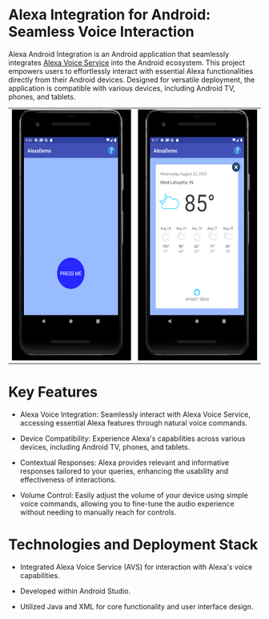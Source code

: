 # Alexa Integration for Android: Seamless Voice Interaction

Alexa Android Integration is an Android application that seamlessly integrates [Alexa Voice Service](https://developer.amazon.com/en-US/docs/alexa/alexa-voice-service/get-started-with-alexa-voice-service.html) into the Android ecosystem. This project empowers users to effortlessly interact with essential Alexa functionalities directly from their Android devices. Designed for versatile deployment, the application is compatible with various devices, including Android TV, phones, and tablets. 

<table>
  <tr>
    <td>
      <img src="normal_phone.png" alt="Image 1" height="500">
    </td>
    <td>
      <img src="weather.png" alt="Image 2" height="500">
    </td>
  </tr>
</table>

# Key Features

- Alexa Voice Integration: Seamlessly interact with Alexa Voice Service, accessing essential Alexa features through natural voice commands.

- Device Compatibility: Experience Alexa's capabilities across various devices, including Android TV, phones, and tablets.

- Contextual Responses: Alexa provides relevant and informative responses tailored to your queries, enhancing the usability and effectiveness of interactions.

- Volume Control: Easily adjust the volume of your device using simple voice commands, allowing you to fine-tune the audio experience without needing to manually reach for controls.

# Technologies and Deployment Stack

- Integrated Alexa Voice Service (AVS) for interaction with Alexa's voice capabilities.

- Developed within Android Studio.

- Utilized Java and XML for core functionality and user interface design.
